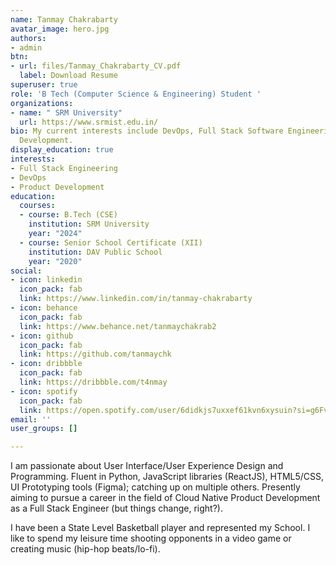 ```yaml
---
name: Tanmay Chakrabarty
avatar_image: hero.jpg
authors:
- admin
btn:
- url: files/Tanmay_Chakrabarty_CV.pdf
  label: Download Resume
superuser: true
role: 'B Tech (Computer Science & Engineering) Student '
organizations:
- name: " SRM University"
  url: https://www.srmist.edu.in/
bio: My current interests include DevOps, Full Stack Software Engineering and Product
  Development.
display_education: true
interests:
- Full Stack Engineering
- DevOps
- Product Development
education:
  courses:
  - course: B.Tech (CSE)
    institution: SRM University
    year: "2024"
  - course: Senior School Certificate (XII)
    institution: DAV Public School
    year: "2020"
social:
- icon: linkedin
  icon_pack: fab
  link: https://www.linkedin.com/in/tanmay-chakrabarty
- icon: behance
  icon_pack: fab
  link: https://www.behance.net/tanmaychakrab2
- icon: github
  icon_pack: fab
  link: https://github.com/tanmaychk
- icon: dribbble
  icon_pack: fab
  link: https://dribbble.com/t4nmay
- icon: spotify
  icon_pack: fab
  link: https://open.spotify.com/user/6didkjs7uxxef61kvn6xysuin?si=g6FvR9_aQjOU86Ac4pUfAw&nd=1
email: ''
user_groups: []

---
```

I am passionate about User Interface/User Experience Design and Programming. Fluent in Python, JavaScript libraries (ReactJS), HTML5/CSS, UI Prototyping tools (Figma); catching up on multiple others. Presently aiming to pursue a career in the field of Cloud Native Product Development as a Full Stack Engineer (but things change, right?).

<!--
![reviews](../../img/certifacates.jpg)
-->

I have been a State Level Basketball player and represented my School. I like to spend my leisure time shooting opponents in a video game or creating music (hip-hop beats/lo-fi).